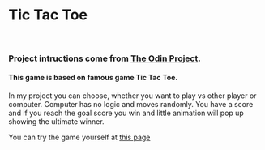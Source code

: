 
# __Tic Tac Toe__
<br/>

### Project intructions come from [**The Odin Project**](https://www.theodinproject.com/courses/javascript/lessons/tic-tac-toe-javascript).


<h4> This game is based on famous game Tic Tac Toe.</h4>


In my project you can choose, whether you want to play vs other player or computer. Computer has no logic and moves randomly. You have a score and if you reach the goal score you win and little animation will pop up showing the ultimate winner.


You can try the game yourself at <a href="https://janko12345.github.io/Tic-Tac-Toe/">this page</a>

